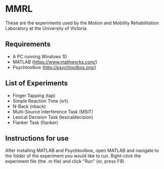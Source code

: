 # MMRL
These are the experiments used by the Motion and Mobility Rehabilitation Laboratory at the University of Victoria.

## Requirements
* A PC running Windows 10
* MATLAB (https://www.mathworks.com/)
* Psychtoolbox (http://psychtoolbox.org/)

## List of Experiments
* Finger Tapping (tap)
* Simple Reaction Time (srt)
* N-Back (nback)
* Multi-Source Interference Task (MSIT)
* Lexical Decision Task (lexicaldecision)
* Flanker Task (flanker)

## Instructions for use
After installing MATLAB and Psychtoolbox, open MATLAB and navigate to the folder of the experiment you would like to run. Right-click the experiment file (the .m file) and click "Run" (or, press F9).